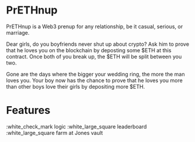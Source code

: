 # PrETHnup
PrETHnup is a Web3 prenup for any relationship, be it casual, serious, or marriage.

Dear girls, do you boyfriends never shut up about crypto? Ask him to prove that he loves you on the blockchain by deposting some $ETH at this contract. Once both of you break up, the $ETH will be split between you two. 

Gone are the days where the bigger your wedding ring, the more the man loves you. Your boy now has the chance to prove that he loves you more than other boys love their girls by depositing more $ETH.

# Features
:white_check_mark logic
:white_large_square leaderboard
:white_large_square farm at Jones vault
